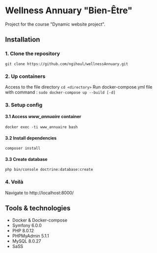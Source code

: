 # Wellness Annuary "Bien-Être"
Project for the course "Dynamic website project".

## Installation
### 1. Clone the repository
  `git clone https://github.com/ngihoul/wellnessAnnuary.git`
### 2. Up containers
  Access to the file directory `cd <directory>`
  Run docker-compose.yml file with command : `sudo docker-compose up --build [-d] `
### 3. Setup config
#### 3.1 Access _www_annuaire_ container
  `docker exec -ti www_annuaire bash`
#### 3.2 Install dependencies
  `composer install`
#### 3.3 Create database
  `php bin/console doctrine:database:create`
### 4. Voilà
  Navigate to http://localhost:8000/

## Tools & technologies
* Docker & Docker-compose
* Symfony 6.0.0
* PHP 8.0.12
* PHPMyAdmin 5.1.1
* MySQL 8.0.27
* SaSS